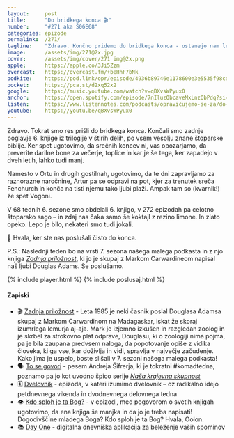 ```yaml
---
layout: 	post
title:  	"Do bridkega konca 🎬"
number: 	"#271 aka S06E68"
categories:	epizode
permalink:	/271/
tagline: 	"Zdravo. Končno pridemo do bridkega konca - ostanejo nam le še zapiski, 272 epizod, zlata opeka in ladje, ki lebdijo nad kolibo točno tako, kot opeke ne." 
image:		/assets/img/271@2x.jpg
cover:		/assets/img/cover/271 img@2x.png
apple:		https://apple.co/3Ji5Zzm
overcast:	https://overcast.fm/+beHhF7bNk
podkite:	https://pod.link/opr/episode/4936b89746e1178600e3e5535f98cd0c
pocket:		https://pca.st/d2xq52x2
google:		https://music.youtube.com/watch?v=qBXvsWPyux0
anchor:		https://open.spotify.com/episode/7nIluzObcaveMxLnzObPdq?si=PM11ISRwTlmt1SdT0JNHCw
listen:		https://www.listennotes.com/podcasts/opravičujemo-se-za/do-bridkega-konca-7A3ePUrL2nO/embed/
youtube:	https://youtu.be/qBXvsWPyux0
---
```


Zdravo. Tokrat smo res prišli do bridkega konca. Končali smo zadnje poglavje 6. knjige iz trilogije v štirih delih, po vsem vesolju znane štoparske biblije. Ker spet ugotovimo, da srečnih koncev ni, vas opozarjamo, da preverite darilne bone za večerje, toplice in kar je še tega, ker zapadejo v dveh letih, lahko tudi manj. 

Namesto v Ortu in drugih gostilnah, ugotovimo, da te dni zapravljamo za raznorazne naročnine, Artur pa se odpravi na pot, kjer za trenutek sreča Fenchurch in konča na tisti njemu tako ljubi plaži. Ampak tam so (kvarnik!) že spet Vogoni. 

V 68 tednih 6. sezone smo obdelali 6. knjigo, v 272 epizodah pa celotno štoparsko sago – in zdaj nas čaka samo še koktajl z rezino limone. In zlato opeko. Lepo je bilo, nekateri smo tudi jokali. 

🙏 Hvala, ker ste nas poslušali čisto do konca. 

P.S.: Naslednji teden bo na vrsti 7. sezona našega malega podkasta in z njo knjiga *[Zadnja priložnost](https://www.goodreads.com/book/show/17407936-zadnja-prilo-nost)*, ki jo je skupaj z Markom Carwardineom napisal naš ljubi Douglas Adams. Se poslušamo. 

{% include player.html %}
{% include poslusaj.html %}

<!--break-->

#### Zapiski

 
- 🎬 [Zadnja priložnost](https://www.goodreads.com/book/show/17407936-zadnja-prilo-nost) - Leta 1985 je neki časnik poslal Douglasa Adamsa skupaj z Markom Carwardinom na Madagaskar, iskat že skoraj izumrlega lemurja aj-aja. Mark je izjemno izkušen in razgledan zoolog in je skrbel za strokovno plat odprave, Douglasu, ki o zoologiji nima pojma, pa je bila zaupana predvsem naloga, da popotovanje opiše z vidika človeka, ki ga vse, kar doživlja in vidi, spravlja v največje začudenje. Kako jima je uspelo, boste slišali v 7. sezoni našega malega podkasta! 
- 🗣️ [To se govori](https://www.youtube.com/watch?v=SZRb2VOPwMg) - pesem Andreja Šifrerja, ki je tokratni #komadtedna, poznamo pa jo kot uvodno špico serije *[Naša krajevna skupnost](https://sl.wikipedia.org/wiki/Na%C5%A1a_krajevna_skupnost)* 
- 🗓️ [Dvelovnik](https://opravicujemo.se/251/) - epizoda, v kateri izumimo dvelovnik – oz radikalno idejo petdnevnega vikenda in dvodnevnega delovnega tedna 
- 👁️ [Kdo sploh je ta Bog?](https://opravicujemo.se/267/) - v epizodi, med pogovorom o svetih knjigah ugotovimo, da ena knjiga še manjka in da jo je treba napisati! Dogodivščine mladega Boga? Kdo sploh je ta Bog? Hvala, Oolon. 
- 📚 [Day One](https://dayoneapp.com/) - digitalna dnevniška aplikacija za beleženje vaših spominov 